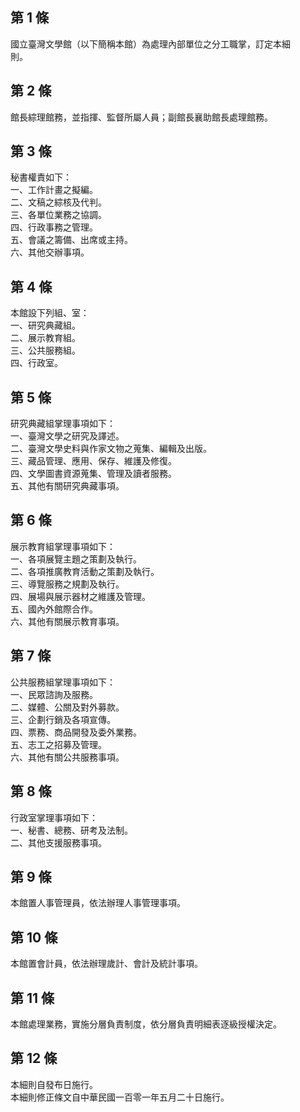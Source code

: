 第 1 條
-------
國立臺灣文學館（以下簡稱本館）為處理內部單位之分工職掌，訂定本細  
則。

第 2 條
-------
館長綜理館務，並指揮、監督所屬人員；副館長襄助館長處理館務。

第 3 條
-------
秘書權責如下：  
一、工作計畫之擬編。  
二、文稿之綜核及代判。  
三、各單位業務之協調。  
四、行政事務之管理。  
五、會議之籌備、出席或主持。  
六、其他交辦事項。

第 4 條
-------
本館設下列組、室：  
一、研究典藏組。  
二、展示教育組。  
三、公共服務組。  
四、行政室。

第 5 條
-------
研究典藏組掌理事項如下：  
一、臺灣文學之研究及譯述。  
二、臺灣文學史料與作家文物之蒐集、編輯及出版。  
三、藏品管理、應用、保存、維護及修復。  
四、文學圖書資源蒐集、管理及讀者服務。  
五、其他有關研究典藏事項。

第 6 條
-------
展示教育組掌理事項如下：  
一、各項展覽主題之策劃及執行。  
二、各項推廣教育活動之策劃及執行。  
三、導覽服務之規劃及執行。  
四、展場與展示器材之維護及管理。  
五、國內外館際合作。  
六、其他有關展示教育事項。

第 7 條
-------
公共服務組掌理事項如下：  
一、民眾諮詢及服務。  
二、媒體、公關及對外募款。  
三、企劃行銷及各項宣傳。  
四、票務、商品開發及委外業務。  
五、志工之招募及管理。  
六、其他有關公共服務事項。

第 8 條
-------
行政室掌理事項如下：  
一、秘書、總務、研考及法制。  
二、其他支援服務事項。

第 9 條
-------
本館置人事管理員，依法辦理人事管理事項。

第 10 條
--------
本館置會計員，依法辦理歲計、會計及統計事項。

第 11 條
--------
本館處理業務，實施分層負責制度，依分層負責明細表逐級授權決定。

第 12 條
--------
本細則自發布日施行。  
本細則修正條文自中華民國一百零一年五月二十日施行。

